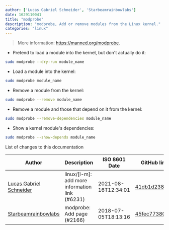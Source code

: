 ```yaml
---
author: ['Lucas Gabriel Schneider', 'Starbeamrainbowlabs']
date: 1629110041
title: "modprobe"
description: "modprobe, Add or remove modules from the Linux kernel."
categories: "linux"
---
```

> More information: <https://manned.org/modprobe>.

- Pretend to load a module into the kernel, but don't actually do it:

```bash
sudo modprobe --dry-run module_name
```

- Load a module into the kernel:

```bash
sudo modprobe module_name
```

- Remove a module from the kernel:

```bash
sudo modprobe --remove module_name
```

- Remove a module and those that depend on it from the kernel:

```bash
sudo modprobe --remove-dependencies module_name
```

- Show a kernel module's dependencies:

```bash
sudo modprobe --show-depends module_name
```
List of changes to this documentation


Author | Description | ISO 8601 Date | GitHub link
------|-----|-----|-----
[Lucas Gabriel Schneider](mailto:casdpa@gmail.com) | linux/[l-m]: add more information link (#6231) | 2021-08-16T12:34:01 | [41db1d238028](https://github.com/tldr-pages/tldr/commit/41db1d2380286234a89aaa2131d8e1d1c531b850)
[Starbeamrainbowlabs](mailto:sbrl@starbeamrainbowlabs.com) | modprobe: Add page (#2166) | 2018-07-05T18:13:16 | [45fec77380f5](https://github.com/tldr-pages/tldr/commit/45fec77380f5e328d0062588a4e6abb71442db56)

